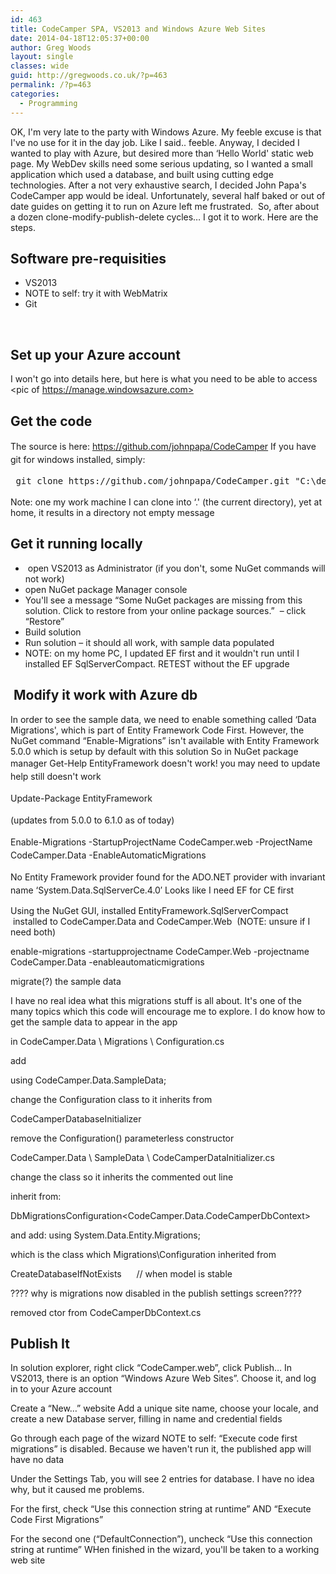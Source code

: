 ```yaml
---
id: 463
title: CodeCamper SPA, VS2013 and Windows Azure Web Sites
date: 2014-04-18T12:05:37+00:00
author: Greg Woods
layout: single
classes: wide
guid: http://gregwoods.co.uk/?p=463
permalink: /?p=463
categories:
  - Programming
---
```

OK, I'm very late to the party with Windows Azure. My feeble excuse is that I've no use for it in the day job. Like I said.. feeble. Anyway, I decided I wanted to play with Azure, but desired more than &#8216;Hello World' static web page. My WebDev skills need some serious updating, so I wanted a small application which used a database, and built using cutting edge technologies. After a not very exhaustive search, I decided John Papa's CodeCamper app would be ideal. Unfortunately, several half baked or out of date guides on getting it to run on Azure left me frustrated.  So, after about a dozen clone-modify-publish-delete cycles&#8230; I got it to work. Here are the steps.

## Software pre-requisities

  * VS2013
  * NOTE to self: try it with WebMatrix
  * Git

&nbsp;

## Set up your Azure account

I won't go into details here, but here is what you need to be able to access <pic of https://manage.windowsazure.com>

## Get the code

<span style="line-height: 1.5em;">The source is here: https://github.com/johnpapa/CodeCamper</span> <span style="line-height: 1.5em;">If you have git for windows installed, simply: </span>

<pre> <span style="line-height: 1.5em;">git clone </span><span style="line-height: 1.5em;">https://github.com/johnpapa/CodeCamper.git "C:\development\codecampergwtest"</span></pre>

Note: one my work machine I can clone into &#8216;.' (the current directory), yet at home, it results in a directory not empty message

## Get it running locally

  *  open VS2013 as Administrator (if you don't, some NuGet commands will not work)
  * open NuGet package Manager console
  * You'll see a message &#8220;Some NuGet packages are missing from this solution. Click to restore from your online package sources.&#8221;  &#8211; click &#8220;Restore&#8221;
  * Build solution
  * Run solution &#8211; it should all work, with sample data populated
  * NOTE: on my home PC, I updated EF first and it wouldn't run until I installed EF SqlServerCompact. RETEST without the EF upgrade

##  Modify it work with Azure db

In order to see the sample data, we need to enable something called &#8216;Data Migrations', which is part of Entity Framework Code First. However, the NuGet command &#8220;Enable-Migrations&#8221; isn't available with Entity Framework 5.0.0 which is setup by default with this solution So in NuGet package manager <span style="line-height: 1.5em;">Get-Help EntityFramework doesn't work! you may need to update help still doesn't work </span>

<span style="line-height: 1.5em;">Update-Package EntityFramework</span>

<span style="line-height: 1.5em;">(updates from 5.0.0 to 6.1.0 as of today) </span>

<span style="line-height: 1.5em;">Enable-Migrations -StartupProjectName CodeCamper.web -ProjectName CodeCamper.Data -EnableAutomaticMigrations </span>

<span style="line-height: 1.5em;">No Entity Framework provider found for the ADO.NET provider with invariant name &#8216;System.Data.SqlServerCe.4.0&#8242; Looks like I need EF for CE first</span>

Using the NuGet GUI, installed EntityFramework.SqlServerCompact  installed to CodeCamper.Data and CodeCamper.Web  (NOTE: unsure if I need both)

enable-migrations -startupprojectname CodeCamper.Web -projectname CodeCamper.Data -enableautomaticmigrations

migrate(?) the sample data

I have no real idea what this migrations stuff is all about. It's one of the many topics which this code will encourage me to explore. I do know how to get the sample data to appear in the app

in CodeCamper.Data \ Migrations \ Configuration.cs

add

using CodeCamper.Data.SampleData;

change the Configuration class to it inherits from

CodeCamperDatabaseInitializer

remove the Configuration() parameterless constructor

CodeCamper.Data \ SampleData \ CodeCamperDataInitializer.cs

change the class so it inherits the commented out line

inherit from:

DbMigrationsConfiguration<CodeCamper.Data.CodeCamperDbContext>

and add: using System.Data.Entity.Migrations;

which is the class which Migrations\Configuration inherited from

CreateDatabaseIfNotExists<CodeCamperDbContext>      // when model is stable

???? why is migrations now disabled in the publish settings screen????

removed ctor from CodeCamperDbContext.cs

## Publish It

In solution explorer, right click &#8220;CodeCamper.web&#8221;, click Publish&#8230; In VS2013, there is an option &#8220;Windows Azure Web Sites&#8221;. Choose it, and log in to your Azure account

Create a &#8220;New&#8230;&#8221; website Add a unique site name, choose your locale, and create a new Database server, filling in name and credential fields

Go through each page of the wizard NOTE to self: &#8220;Execute code first migrations&#8221; is disabled. Because we haven't run it, the published app will have no data

Under the Settings Tab, you will see 2 entries for database. I have no idea why, but it caused me problems.

For the first, check &#8220;Use this connection string at runtime&#8221; AND &#8220;Execute Code First Migrations&#8221;

For the second one (&#8220;DefaultConnection&#8221;), uncheck &#8220;Use this connection string at runtime&#8221; WHen finished in the wizard, you'll be taken to a working web site